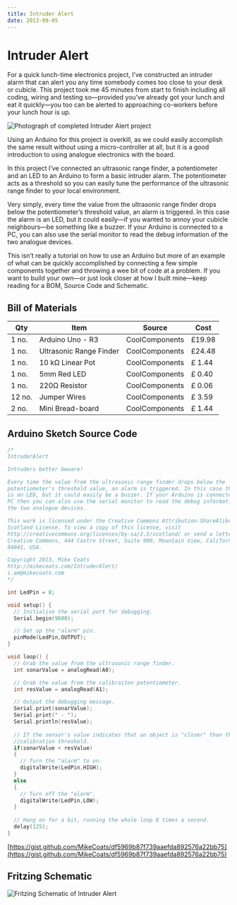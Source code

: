 ```yaml
---
title: Intruder Alert
date: 2013-09-05
---
```


# Intruder Alert

For a quick lunch-time electronics project, I’ve constructed an intruder alarm that can alert you any time somebody comes too close to your desk or cubicle. This project took me 45 minutes from start to finish including all coding, wiring and testing so—provided you’ve already got your lunch and eat it quickly—you too can be alerted to approaching co-workers before your lunch hour is up.

![Photograph of completed Intruder Alert project][photo]

Using an Arduino for this project is overkill, as we could easily accomplish the same result without using a micro-controller at all, but it is a good introduction to using analogue electronics with the board.

In this project I’ve connected an ultrasonic range finder, a potentiometer and an LED to an Arduino to form a basic intruder alarm. The potentiometer acts as a threshold so you can easily tune the performance of the ultrasonic range finder to your local environment.

Very simply, every time the value from the ultrasonic range finder drops below the potentiometer’s threshold value, an alarm is triggered. In this case the alarm is an LED, but it could easily—if you wanted to annoy your cubicle neighbours—be something like a buzzer. If your Arduino is connected to a PC, you can also use the serial monitor to read the debug information of the two analogue devices.

This isn’t really a tutorial on how to use an Arduino but more of an example of what can be quickly accomplished by connecting a few simple components together and throwing a wee bit of code at a problem. If you want to build your own—or just look closer at how I built mine—keep reading for a BOM,  Source Code and Schematic.

## Bill of Materials

Qty    | Item                    | Source         | Cost
-------|-------------------------|----------------|-------
1 no.  | Arduino Uno - R3        | CoolComponents | £19.98
1 no.  | Ultrasonic Range Finder | CoolComponents | £24.48
1 no.  | 10 kΩ Linear Pot        | CoolComponents | £ 1.44
1 no.  | 5mm Red LED             | CoolComponents | £ 0.40
1 no.  | 220Ω Resistor           | CoolComponents | £ 0.06
12 no. | Jumper Wires            | CoolComponents | £ 3.59
2 no.  | Mini Bread-board        | CoolComponents | £ 1.44

## Arduino Sketch Source Code

```c++
/*
IntruderAlert

Intruders better beware!

Every time the value from the ultrasonic range finder drops below the
potentiometer's threshold value, an alarm is triggered. In this case the alarm
is an LED, but it could easily be a buzzer. If your Arduino is connected to a
PC then you can also use the serial monitor to read the debug information of
the two analogue devices.

This work is licensed under the Creative Commons Attribution-ShareAlike 2.5 UK:
Scotland License. To view a copy of this license, visit
http://creativecommons.org/licenses/by-sa/2.5/scotland/ or send a letter to
Creative Commons, 444 Castro Street, Suite 900, Mountain View, California,
94041, USA.

Copyright 2013, Mike Coats
http://mikecoats.com/IntruderAlert/
i.am@mikecoats.com
*/

int LedPin = 8;

void setup() {
  // Initialise the serial port for debugging.
  Serial.begin(9600);

  // Set up the "alarm" pin.
  pinMode(LedPin,OUTPUT);
}

void loop() {
  // Grab the value from the ultrasonic range finder.
  int sonarValue = analogRead(A0);

  // Grab the value from the calibraiton potentiometer.
  int resValue = analogRead(A1);

  // Output the debugging message.
  Serial.print(sonarValue);
  Serial.print(" - ");
  Serial.println(resValue);
  
  // If the sensor's value indicates that an object is "closer" than the
  //calibration threshold.
  if(sonarValue < resValue)
  {
    // Turn the "alarm" to on.
    digitalWrite(LedPin,HIGH);
  }
  else
  {
    // Turn off the "alarm".
    digitalWrite(LedPin,LOW);
  }
  
  // Hang on for a bit, running the whole loop 8 times a second.
  delay(125);
}
```

[https://gist.github.com/MikeCoats/df5969b87f739aaefda892576a22bb75](https://gist.github.com/MikeCoats/df5969b87f739aaefda892576a22bb75)

## Fritzing Schematic

![Fritzing Schematic of Intruder Alert][schematic]

[photo]: photo.jpg
[schematic]: fritzing.png
